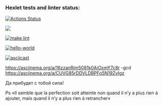### Hexlet tests and linter status:
[![Actions Status](https://github.com/Gas159/python-project-lvl1/workflows/hexlet-check/badge.svg)](https://github.com/Gas159/python-project-lvl1/actions)

<a href="https://codeclimate.com/github/Gas159/python-project-lvl1/maintainability"><img src="https://api.codeclimate.com/v1/badges/7ddab7f2853786d75022/maintainability" /></a>

[![make lint](https://github.com/Gas159/python-project-lvl1/workflows/make%20lint/badge.svg)](https://github.com/Gas159/python-project-lvl1/actions/workflows/make-lint.yml)  
 
[![hello-world](https://github.com/Gas159/python-project-lvl1/workflows/hello-world/badge.svg)](https://github.com/Gas159/python-project-lvl1/actions/workflows/hello-world.yml)

[![asciicast](https://asciinema.org/a/16zzanRim5081k0AiOxmY7c8r.svg)](https://asciinema.org/a/16zzanRim5081k0AiOxmY7c8r)

https://asciinema.org/a/16zzanRim5081k0AiOxmY7c8r -gcd
https://asciinema.org/a/CUVG85rDDVLDBPFo5N19ZvIgz



Да прибудет с тобой сила!




Ps «Il semble que la perfection soit atteinte non quand il n’y a plus rien à ajouter, mais quand il n’y a plus rien à retrancher»
